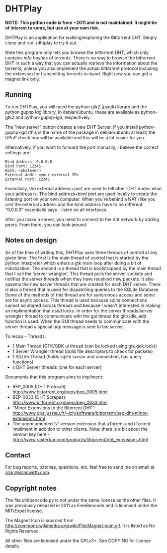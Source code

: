 DHTPlay
=======

**NOTE: This python code is from ~2011 and is not maintained. It might be of interest to some, but use at your own risk.**

DHTPlay is an application for walking/exploring the Bittorrent DHT. 
Simply clone and run ./dhtplay to try it out.

Note this program only lets you browse the bittorrent DHT, which only contains *info hashes* of torrents. There is no way to browse the bittorrent DHT in such a way that you can actually retrieve the information about the torrents, unless you also implement the actual bittorrent protocol including the extension for transmitting torrents in-band. Right now you can get a magnet link only.

Running
-------
To run DHTPlay, you will need the python gtk2 (pygtk) 
library and the python gupnp idg library. In debian/ubuntu, these are 
available as python-gtk2 and python-gupnp-igd, respectively.

The "new server" button creates a new DHT Server. If you install python-gupnp-igd (this is the name of the package in debian/ubuntu at least) the UPnP check box will be available and this will be a lot easier for you.

Alternatively, if you want to forward the port manually, I believe the correct settings are:

    Bind Address: 0.0.0.0
    Bind Port: 12345
    Hash: <whatever>
    External Addr: <your external IP>
    External Port: 12345

Essentially, the external address+port are used to tell other DHT nodes what your address is. The bind address+bind port are used locally to create the listening port on your own computer. When you're behind a NAT (like you are) the external address and the bind address have to be different. "0.0.0.0" essentially says - listen on all interfaces.

After you make a server, you need to connect to the dht network by adding peers. From there, you can look around.


Notes on design
---------------
  As of the time of writing this, DHTPlay uses three threads of control at any
given time. The first is the main thread of control that is started by the
python interpreter which enters a gtk main loop after doing a bit of
initialization. The second is a thread that is bootstrapped by the main thread
that I call the 'server wrangler'. This thread polls the server sockets and 
notifies the server threads when they have received new packets. It also
spawns the new server threads that are created for each DHT server. There is
also a thread that is used for dispatching queries to the SQLite Database.
Some of the methods of this thread are for syncronous access and some are for
async access. This thread is used because sqlite connections cannot be shared
across threads and because I wasn't interested in making an implimentation that
used locks. In order for the server threads/server wrangler thread to
communicate with the gui thread the glib.idle_add function is used. When the
GUI thread needs to communicate with the server thread a special udp message
is sent to the server.

To recap - Threads:
  - 1 Main Thread (GTK/GDK ui thread (can be locked using gtk.gdk.lock))
  - 1 Server Wrangler thread (polls file descriptors to check for packets)
  - 1 SQLite Thread (holds sqlite cursor and connection, has query functions)
  - x DHT Server threads (one for each server)

Documents that this program aims to impliment:
  - BEP_0005 (DHT Protocol): http://www.bittorrent.org/beps/bep_0005.html
  - BEP_0033 (DHT Scrapes): http://www.bittorrent.org/beps/bep_0033.html
  - "Minor Extensions to the Bitorrent DHT": http://www.pps.jussieu.fr/~jch/software/bittorrent/bep-dht-minor-extensions.html
  - The undocumented 'v' version extension that uTorrent and rTorrent impliment in addition to other clients. Note: there is a bit about the version key here - http://www.rasterbar.com/products/libtorrent/dht_extensions.html

Contact
-------
For bug reports, patches, questions, etc. feel free to send me an email 
at allan@allanwirth.com.

Copyright notes
--------------
The file util/bencode.py is not under the same license as the other 
files. It was previously released in 2011 as FreeBencode and is licensed 
under the MIT/Expat license.

The Magnet Icon is sourced from 
http://commons.wikimedia.org/wiki/File:Magnet-icon.gif. It is listed as 
No Rights Reserved.

All other files are licensed under the GPLv3+. See COPYING for license 
details.
